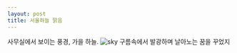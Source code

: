```yaml
---
layout: post
title: 서울하늘 맑음
---
```



사무실에서 보이는 풍경, 가을 하늘. 
![sky](https://cloud.githubusercontent.com/assets/22761715/19263917/8be5fb00-8fd9-11e6-897d-e3880f891460.jpg)
구름속에서 발광하며 날아노는 꿈을 꾸었지

